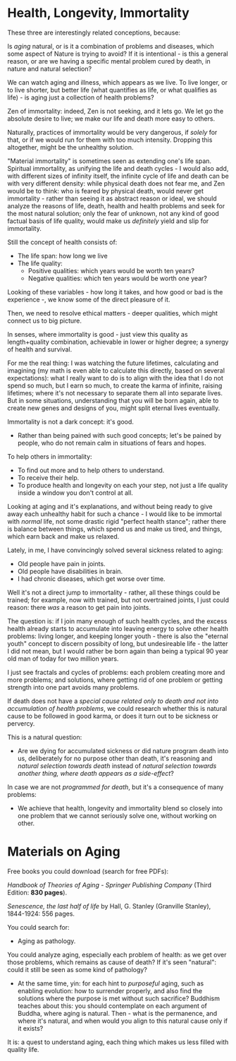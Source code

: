 # Health, Longevity, Immortality

These three are interestingly related conceptions, because:

Is *aging* natural, or is it a combination of problems and diseases, which some aspect of Nature is trying to avoid? If it is intentional - is this a general reason, or are we having a specific mental problem cured by death, in nature and natural selection?

We can watch aging and illness, which appears as we live. To live longer, or to live shorter, but better life (what quantifies as life, or what qualifies as life) - is aging just a collection of health problems?

Zen of immortality: indeed, Zen is not seeking, and it lets go. We let go the absolute desire to live; we make our life and death more easy to others.

Naturally, practices of immortality would be very dangerous, if *solely* for that, or if we would run for them with too much intensity. Dropping this altogether, might be the unhealthy solution.

"Material immortality" is sometimes seen as extending one's life span. Spiritual immortality, as unifying the life and death cycles - I would also add, with different sizes of infinity itself, the infinite cycle of life and death can be with very different density: while physical death does not fear me, and Zen would be to think: who is feared by physical death, would never get immortality - rather than seeing it as abstract reason or ideal, we should analyze the reasons of life, death, health and health problems and seek for the most natural solution; only the fear of unknown, not any kind of good factual basis of life quality, would make us *definitely* yield and slip for immortality.

Still the concept of health consists of:
- The life span: how long we live
- The life quality:
  - Positive qualities: which years would be worth ten years?
  - Negative qualities: which ten years would be worth one year?

Looking of these variables - how long it takes, and how good or bad is the experience -, we know some of the direct pleasure of it.

Then, we need to resolve ethical matters - deeper qualities, which might connect us to big picture.

In senses, where immortality is good - just view this quality as length+quality combination, achievable in lower or higher degree; a synergy of health and survival.

For me the real thing: I was watching the future lifetimes, calculating and imagining (my math is even able to calculate this directly, based on several expectations): what I really want to do is to align with the idea that I do not spend so much, but I earn so much, to create the karma of infinite, raising lifetimes; where it's not necessary to separate them all into separate lives. But in some situations, understanding that you will be born again, able to create new genes and designs of you, might split eternal lives eventually.

Immortality is not a dark concept: it's good.
- Rather than being pained with such good concepts; let's be pained by people, who do not remain calm in situations of fears and hopes.

To help others in immortality:
- To find out more and to help others to understand.
- To receive their help.
- To produce health and longevity on each your step, not just a life quality inside a window you don't control at all.

Looking at aging and it's explanations, and without being ready to give away each unhealthy habit for such a chance - I would like to be immortal with *normal* life, not some drastic rigid "perfect health stance"; rather there is balance between things, which spend us and make us tired, and things, which earn back and make us relaxed.

Lately, in me, I have convincingly solved several sickness related to aging:
- Old people have pain in joints.
- Old people have disabilities in brain.
- I had chronic diseases, which get worse over time.

Well it's not a direct jump to immortality - rather, all these things could be trained; for example, now with trained, but not overtrained joints, I just could reason: there *was* a reason to get pain into joints.

The question is: if I join many enough of such health cycles, and the excess health already starts to accumulate into leaving energy to solve other health problems: living longer, and keeping longer youth - there is also the "eternal youth" concept to discern possibity of long, but undesireable life - the latter I did not mean, but I would rather be born again than being a typical 90 year old man of today for two million years.

I just see fractals and cycles of problems: each problem creating more and more problems; and solutions, where getting rid of one problem or getting strength into one part avoids many problems.

If death does not have a *special cause related only to death and not into accumulation of health problems*, we could research whether this is natural cause to be followed in good karma, or does it turn out to be sickness or pervercy.

This is a natural question:
- Are we dying for accumulated sickness or did nature program death into us, deliberately for no purpose other than death, it's reasoning and *natural selection towards death* instead of *natural selection towards another thing, where death appears as a side-effect*?

In case we are not *programmed for death*, but it's a consequence of many problems:
- We achieve that health, longevity and immortality blend so closely into one problem that we cannot seriously solve one, without working on other.

# Materials on Aging

Free books you could download (search for free PDFs):

*Handbook of Theories of Aging - Springer Publishing Company* (Third Edition: **830 pages**).

*Senescence, the last half of life* by Hall, G. Stanley (Granville Stanley), 1844-1924: 556 pages.

You could search for:
- Aging as pathology.

You could analyze aging, especially each problem of health: as we get over those problems, which remains as cause of death? If it's seen "natural": could it still be seen as some kind of pathology?
- At the same time, yin: for each hint to *purposeful* aging, such as enabling evolution: how to surrender properly, and also find the solutions where the purpose is met without such sacrifice? Buddhism teaches about this: you should contemplate on each argument of Buddha, where aging is natural. Then - what is the permanence, and where it's natural, and when would you align to this natural cause only if it exists?

It is: a quest to understand aging, each thing which makes us less filled with quality life.

